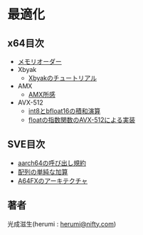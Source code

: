 # 最適化

## x64目次

- [メモリオーダー](https://github.com/herumi/misc/blob/master/cpp/fence.md)
- Xbyak
  - [Xbyakのチュートリアル](x64/xbyak.md)
- AMX
  - [AMX所感](x64/amx.md)
- AVX-512
  - [int8とbfloat16の積和演算](x64/int8-bfloat16.md)
  - [floatの指数関数のAVX-512による実装](x64/exp.md)

## SVE目次

- [aarch64の呼び出し規約](aarch64/convension.md)
- [配列の単純な加算](aarch64/sum.md)
- [A64FXのアーキテクチャ](aarch64/a64fx.md)

## 著者

光成滋生(herumi : herumi@nifty.com)
